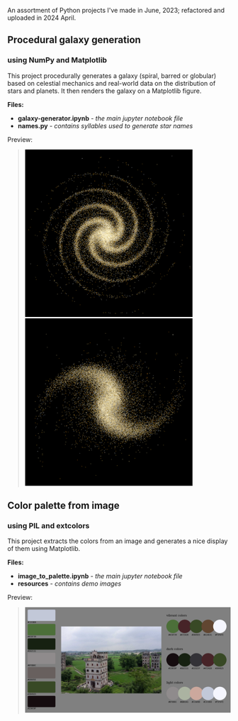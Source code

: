
An assortment of Python projects I've made in June, 2023; refactored and uploaded in 2024 April.

## Procedural galaxy generation
### using NumPy and Matplotlib

This project procedurally generates a galaxy (spiral, barred or globular) based on celestial mechanics and real-world data on the distribution of stars and planets. It then renders the galaxy on a Matplotlib figure.

**Files:**
- **galaxy-generator.ipynb** - *the main jupyter notebook file*
- **names.py** - *contains syllables used to generate star names*

Preview:  
> ![Spiral galaxy](https://github.com/schavi/python-projects-showcase/blob/main/galaxy-generator/showcase-spiral-4arms.png) ![Barred galaxy](https://github.com/schavi/python-projects-showcase/blob/main/galaxy-generator/showcase-barred.png)

## Color palette from image
### using PIL and extcolors

This project extracts the colors from an image and generates a nice display of them using Matplotlib.

**Files:**
- **image_to_palette.ipynb** - *the main jupyter notebook file*
- **resources** - *contains demo images*

Preview:
> ![Image to Palette example](https://github.com/schavi/python-projects-showcase/blob/main/image-to-palette/showcase-output.png)
